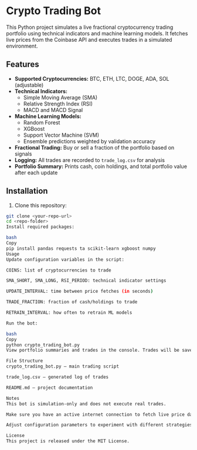 # Crypto Trading Bot

This Python project simulates a live fractional cryptocurrency trading portfolio using technical indicators and machine learning models. It fetches live prices from the Coinbase API and executes trades in a simulated environment.

## Features

- **Supported Cryptocurrencies:** BTC, ETH, LTC, DOGE, ADA, SOL (adjustable)
- **Technical Indicators:**
  - Simple Moving Average (SMA)
  - Relative Strength Index (RSI)
  - MACD and MACD Signal
- **Machine Learning Models:**
  - Random Forest
  - XGBoost
  - Support Vector Machine (SVM)
  - Ensemble predictions weighted by validation accuracy
- **Fractional Trading:** Buy or sell a fraction of the portfolio based on signals
- **Logging:** All trades are recorded to `trade_log.csv` for analysis
- **Portfolio Summary:** Prints cash, coin holdings, and total portfolio value after each update

## Installation

1. Clone this repository:

```bash
git clone <your-repo-url>
cd <repo-folder>
Install required packages:

bash
Copy
pip install pandas requests ta scikit-learn xgboost numpy
Usage
Update configuration variables in the script:

COINS: list of cryptocurrencies to trade

SMA_SHORT, SMA_LONG, RSI_PERIOD: technical indicator settings

UPDATE_INTERVAL: time between price fetches (in seconds)

TRADE_FRACTION: fraction of cash/holdings to trade

RETRAIN_INTERVAL: how often to retrain ML models

Run the bot:

bash
Copy
python crypto_trading_bot.py
View portfolio summaries and trades in the console. Trades will be saved in trade_log.csv.

File Structure
crypto_trading_bot.py – main trading script

trade_log.csv – generated log of trades

README.md – project documentation

Notes
This bot is simulation-only and does not execute real trades.

Make sure you have an active internet connection to fetch live price data from Coinbase API.

Adjust configuration parameters to experiment with different strategies.

License
This project is released under the MIT License.
